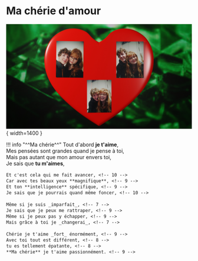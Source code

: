 # Ma chérie d'amour 

![Cadeau de Claire](images/Cadeau_Claire.jpg "Claire"){ width=1400 }

!!! info "^^Ma chérie^^"
    Tout d'abord **je t'aime**,  <!-- 5 -->    
    Mes pensées sont grandes quand je pense à toi,  <!-- 11 -->  
    Mais pas autant que mon amour envers toi,  <!-- 11 -->  
    Je sais que **tu m'aimes**,   <!-- 5 -->  

    Et c'est cela qui me fait avancer, <!-- 10 -->  
    Car avec tes beaux yeux **magnifique**, <!-- 9 -->  
    Et ton **intelligence** spécifique, <!-- 9 -->  
    Je sais que je pourrais quand même foncer, <!-- 10 -->  

    Même si je suis _imparfait_, <!-- 7 -->  
    Je sais que je peux me rattraper, <!-- 9 -->  
    Même si je peux pas y échapper, <!-- 9 -->  
    Mais grâce à toi je _changerai_, <!-- 7 -->  

    Chérie je t'aime _fort_ énormément, <!-- 9 -->  
    Avec toi tout est différent, <!-- 8 -->  
    tu es tellement épatante, <!-- 8 -->  
    **Ma chérie** je t'aime passionnément. <!-- 9 -->  

